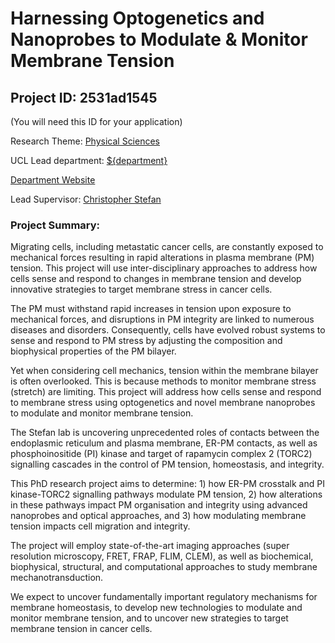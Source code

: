 # Harnessing Optogenetics and Nanoprobes to Modulate & Monitor Membrane Tension

## Project ID: **2531ad1545**
(You will need this ID for your application)

Research Theme: [Physical Sciences](../themes/physical-sciences.md)

UCL Lead department: [${department}](../departments/laboratory-for-molecular-cell-biology.md)

[Department Website](https://www.ucl.ac.uk/lmcb)

Lead Supervisor: [Christopher Stefan](https://profiles.ucl.ac.uk/41159)

### Project Summary:

Migrating cells, including metastatic cancer cells, are constantly exposed to mechanical forces resulting in rapid alterations in plasma membrane (PM) tension. This project will use inter-disciplinary approaches to address how cells sense and respond to changes in membrane tension and develop innovative strategies to target membrane stress in cancer cells.

The PM must withstand rapid increases in tension upon exposure to mechanical forces, and disruptions in PM integrity are linked to numerous diseases and disorders. Consequently, cells have evolved robust systems to sense and respond to PM stress by adjusting the composition and biophysical properties of the PM bilayer. 

Yet when considering cell mechanics, tension within the membrane bilayer is often overlooked. This is because methods to monitor membrane stress (stretch) are limiting. This project will address how cells sense and respond to membrane stress using optogenetics and novel membrane nanoprobes to modulate and monitor membrane tension.

The Stefan lab is uncovering unprecedented roles of contacts between the endoplasmic reticulum and plasma membrane, ER-PM contacts, as well as phosphoinositide (PI) kinase and target of rapamycin complex 2 (TORC2) signalling cascades in the control of PM tension, homeostasis, and integrity. 

This PhD research project aims to determine: 1) how ER-PM crosstalk and PI kinase-TORC2 signalling pathways modulate PM tension, 2) how alterations in these pathways impact PM organisation and integrity using advanced nanoprobes and optical approaches, and 3) how modulating membrane tension impacts cell migration and integrity.

The project will employ state-of-the-art imaging approaches (super resolution microscopy, FRET, FRAP, FLIM, CLEM), as well as biochemical, biophysical, structural, and computational approaches to study membrane mechanotransduction.

We expect to uncover fundamentally important regulatory mechanisms for membrane homeostasis, to develop new technologies to modulate and monitor membrane tension, and to uncover new strategies to target membrane tension in cancer cells.

